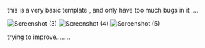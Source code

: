 this is a very basic template , and only have too much bugs in it ....

![Screenshot (3)](https://user-images.githubusercontent.com/96814673/166145408-3d8bc25c-8392-434a-a0dc-f5678da57b63.png)
![Screenshot (4)](https://user-images.githubusercontent.com/96814673/166145411-f2efaa47-49f0-4278-81f1-5b96f1b87312.png)
![Screenshot (5)](https://user-images.githubusercontent.com/96814673/166145413-f0f72f12-eef0-426f-b90c-651554c61f8d.png)




trying to improve........
